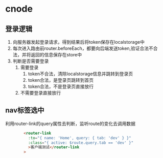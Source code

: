 # cnode

## 登录逻辑

1. 向服务器发起登录请求，得到结果后将token保存在localstorage中
2. 每次进入路由前router.beforeEach，都要向后端发送token,验证合法不合法，并将返回的信息保存在store中
3. 判断是否需要登录
   1. 需要登录
      1. token不合法，清除localstorage信息并跳转到登录页
      2. token合法，是登录页跳转到首页
      3. token合法，不是登录页直接放行
   2. 不需要登录直接放行

## nav标签选中

利用router-link的query属性去判断，监听route的变化去调用数据

```html
        <router-link
          :to="{ name: 'Home', query: { tab: 'dev' } }"
          :class="{ active: $route.query.tab == 'dev' }"
          >客户端测试</router-link
        >
```

